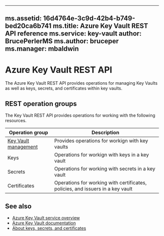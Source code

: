 
---
ms.assetid: 16d4764e-3c9d-42b4-b749-bed20ca6b741
ms.title: Azure Key Vault REST API reference
ms.service: key-vault
author: BrucePerlerMS
ms.author: bruceper
ms.manager: mbaldwin
---

# Azure Key Vault REST API

The Azure Key Vault REST API provides operations for managing Key Vaults as well as keys, secrets, and certificates within key vaults.



## REST operation groups
The Key Vault REST API provides operations for working with the following resources.

| Operation group            | Description                                           |
|-----------------------------|-------------------------------------------------------|
| [Key Vault management](~/api-ref/keyvault/vaults.json) | Provides operations for workign with key vaults |
| Keys | Operations for workign with keys in a key vault |
| Secrets | Operations for working with secrets in a key vault |
| Certificates | Operations for working with certificates, policies, and issuers in a key vault |

                                       

## See also

- [Azure Key Vault service overview](https://azure.microsoft.com/services/key-vault/)
- [Azure Key Vault documentation](https://review.docs.microsoft.com/azure/key-vault/)
- [About keys, secrets, and certificates](../about-keys--secrets-and-certifictes.md)

